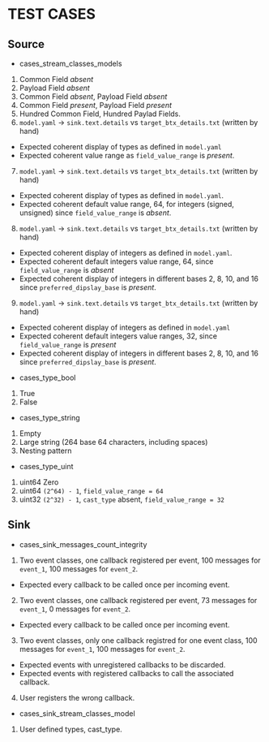 # TEST CASES

## Source 

* cases_stream_classes_models
1. Common Field *absent*
2. Payload Field *absent*
3. Common Field *absent*, Payload Field *absent*
4. Common Field *present*, Payload Field *present*
5. Hundred Common Field, Hundred Paylad Fields.
6. `model.yaml` -> `sink.text.details` vs `target_btx_details.txt` (written by hand) 
- Expected coherent display of types as defined in `model.yaml` 
- Expected coherent value range as `field_value_range` is *present*. 
7. `model.yaml` -> `sink.text.details` vs `target_btx_details.txt` (written by hand)
- Expected coherent display of types as defined in `model.yaml`.
- Expected coherent default value range, 64, for integers (signed, unsigned) since `field_value_range` is *absent*.
8. `model.yaml` -> `sink.text.details` vs `target_btx_details.txt` (written by hand)
- Expected coherent display of integers as defined in `model.yaml`. 
- Expected coherent default integers value range, 64, since `field_value_range` is *absent* 
- Expected coherent display of integers in different bases 2, 8, 10, and 16 since `preferred_dipslay_base` is *present*.
9. `model.yaml` -> `sink.text.details` vs `target_btx_details.txt` (written by hand)
- Expected coherent display of integers as defined in `model.yaml`
- Expected coherent default integers value ranges, 32, since `field_value_range` is *present* 
- Expected coherent display of integers in different bases 2, 8, 10, and 16 since `preferred_dipslay_base` is *present*.

* cases_type_bool
1. True
2. False

* cases_type_string

1. Empty
2. Large string (264 base 64 characters, including spaces)
3. Nesting pattern

* cases_type_uint

1. uint64 Zero
2. uint64 `(2^64) - 1`, `field_value_range = 64`
3. uint32 `(2^32) - 1`, `cast_type` absent, `field_value_range = 32`

## Sink

* cases_sink_messages_count_integrity

1. Two event classes, one callback registered per event, 100 messages for `event_1`, 100 messages for `event_2`.
- Expected every callback to be called once per incoming event.
2. Two event classes, one callback registered per event, 73 messages for `event_1`, 0 messages for `event_2`.
- Expected every callback to be called once per incoming event.
3. Two event classes, only one callback registred for one event class, 100 messages for `event_1`, 100 messages for `event_2`.
- Expected events with unregistered callbacks to be discarded.
- Expected events with registered callbacks to call the associated callback.
4. User registers the wrong callback.

* cases_sink_stream_classes_model

1. User defined types, cast_type.
